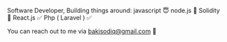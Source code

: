 Software Developer, Building things around:
javascript 😇
node.js 🥰
Solidity 🤪
React.js ✅
Php ( Laravel ) ✅


You can reach out to me via bakisodiq@gmail.com 📠
